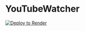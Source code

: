 ﻿# YouTubeWatcher
<a href="https://render.com/deploy?repo=https://github.com/tanahiro2010/YouTubeWatcher">
<img src="https://render.com/images/deploy-to-render-button.svg" alt="Deploy to Render">
</a>
